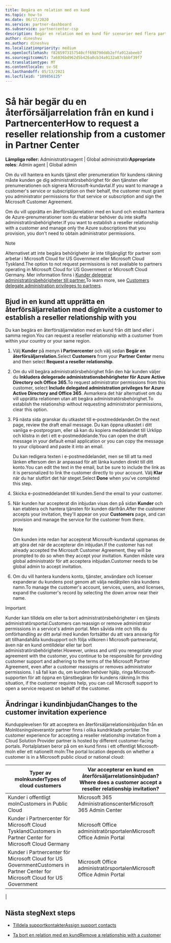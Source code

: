 ```yaml
---
title: Begära en relation med en kund
ms.topic: how-to
ms.date: 06/17/2020
ms.service: partner-dashboard
ms.subservice: partnercenter-csp
description: Begär en relation med en kund för scenarier med flera partner, flera kanaler eller om dina delegerade administratörsbehörigheter för en kund måste återställas.
author: dineshvu
ms.author: dineshvu
ms.localizationpriority: medium
ms.openlocfilehash: f8265973157540cff698790ddb2effa912abeeb7
ms.sourcegitcommit: 7a6836bd962d5b426a8cb34a9132a87cbbbf39f7
ms.translationtype: MT
ms.contentlocale: sv-SE
ms.lasthandoff: 05/13/2021
ms.locfileid: "109856125"
---
```

# <a name="how-to-request-a-reseller-relationship-from-a-customer-in-partner-center"></a><span data-ttu-id="9041c-103">Så här begär du en återförsäljarrelation från en kund i Partnercenter</span><span class="sxs-lookup"><span data-stu-id="9041c-103">How to request a reseller relationship from a customer in Partner Center</span></span>

<span data-ttu-id="9041c-104">**Lämpliga roller:** Administratörsagent | Global administratör</span><span class="sxs-lookup"><span data-stu-id="9041c-104">**Appropriate roles**: Admin agent | Global admin</span></span>

<span data-ttu-id="9041c-105">Om du vill hantera en kunds tjänst eller prenumeration för kundens räkning måste kunden ge dig administratörsbehörighet för den tjänsten eller prenumerationen och signera Microsoft-kundavtal.</span><span class="sxs-lookup"><span data-stu-id="9041c-105">If you want to manage a customer's service or subscription on their behalf, the customer must grant you administrator permissions for that service or subscription and sign the Microsoft Customer Agreement.</span></span>

<span data-ttu-id="9041c-106">Om du vill upprätta en återförsäljarrelation med en kund och endast hantera de Azure-prenumerationer som du etablerar behöver du inte skaffa administratörsbehörigheter.</span><span class="sxs-lookup"><span data-stu-id="9041c-106">If you want to establish a reseller relationship with a customer and manage only the Azure subscriptions that you provision, you don't need to obtain administrator permissions.</span></span>

>[!NOTE] 
><span data-ttu-id="9041c-107">Alternativet att inte begära behörigheter är inte tillgängligt för partner som arbetar i Microsoft Cloud for US Government eller Microsoft Cloud Tyskland.</span><span class="sxs-lookup"><span data-stu-id="9041c-107">The option to not request permissions is not available to partners operating in Microsoft Cloud for US Government or Microsoft Cloud Germany.</span></span> <span data-ttu-id="9041c-108">Mer information finns i [Kunder delegerar administratörsbehörigheter till partner.](customers-revoke-admin-privileges.md)</span><span class="sxs-lookup"><span data-stu-id="9041c-108">To learn more, see [Customers delegate administration privileges to partners](customers-revoke-admin-privileges.md).</span></span>

## <a name="invite-a-customer-to-establish-a-reseller-relationship-with-you"></a><span data-ttu-id="9041c-109">Bjud in en kund att upprätta en återförsäljarrelation med dig</span><span class="sxs-lookup"><span data-stu-id="9041c-109">Invite a customer to establish a reseller relationship with you</span></span>

<span data-ttu-id="9041c-110">Du kan begära en återförsäljarrelation med en kund från ditt land eller i samma region.</span><span class="sxs-lookup"><span data-stu-id="9041c-110">You can request a reseller relationship with a customer from within your country or your same region.</span></span>

1. <span data-ttu-id="9041c-111">Välj **Kunder** på menyn **i Partnercenter** och välj sedan **Begär en återförsäljarrelation.**</span><span class="sxs-lookup"><span data-stu-id="9041c-111">Select **Customers** from your **Partner Center** menu and then select **Request a reseller relationship**.</span></span>

2. <span data-ttu-id="9041c-112">Om du vill begära administratörsbehörighet från den här kunden väljer du **Inkludera delegerade administrationsbehörigheter för Azure Active Directory och Office 365.**</span><span class="sxs-lookup"><span data-stu-id="9041c-112">To request administrator permissions from this customer, select **Include delegated administration privileges for Azure Active Directory and Office 365**.</span></span> <span data-ttu-id="9041c-113">Avmarkera det här alternativet om du vill upprätta relationen utan att begära administratörsbehörighet.</span><span class="sxs-lookup"><span data-stu-id="9041c-113">To establish the relationship without requesting administrator permissions, clear this option.</span></span>

3. <span data-ttu-id="9041c-114">På nästa sida granskar du utkastet till e-postmeddelandet.</span><span class="sxs-lookup"><span data-stu-id="9041c-114">On the next page, review the draft email message.</span></span> <span data-ttu-id="9041c-115">Du kan öppna utkastet i ditt vanliga e-postprogram, eller så kan du kopiera meddelandet till Urklipp och klistra in det i ett e-postmeddelande.</span><span class="sxs-lookup"><span data-stu-id="9041c-115">You can open the draft message in your default email application or you can copy the message to your clipboard and paste it into an email.</span></span>

   <span data-ttu-id="9041c-116">Du kan redigera texten i e-postmeddelandet, men se till att ta med länken eftersom den är anpassad för att länka kunden direkt till ditt konto.</span><span class="sxs-lookup"><span data-stu-id="9041c-116">You can edit the text in the email, but be sure to include the link as it is personalized to link the customer directly to your account.</span></span> <span data-ttu-id="9041c-117">Välj **Klar** när du har slutfört det här steget.</span><span class="sxs-lookup"><span data-stu-id="9041c-117">Select **Done** when you've completed this step.</span></span>

4. <span data-ttu-id="9041c-118">Skicka e-postmeddelandet till kunden.</span><span class="sxs-lookup"><span data-stu-id="9041c-118">Send the email to your customer.</span></span>

5. <span data-ttu-id="9041c-119">När kunden har accepterat din inbjudan visas den på sidan **Kunder** och kan etablera och hantera tjänsten för kunden därifrån.</span><span class="sxs-lookup"><span data-stu-id="9041c-119">After the customer accepts your invitation, they'll appear on your **Customers** page, and can provision and manage the service for the customer from there.</span></span>

   > [!NOTE]
   > <span data-ttu-id="9041c-120">Om kunden inte redan har accepterat Microsoft-kundavtal uppmanas de att göra det när de accepterar din inbjudan.</span><span class="sxs-lookup"><span data-stu-id="9041c-120">If the customer has not already accepted the Microsoft Customer Agreement, they will be prompted to do so when they accept your invitation.</span></span> <span data-ttu-id="9041c-121">Kunden måste vara global administratör för att acceptera inbjudan.</span><span class="sxs-lookup"><span data-stu-id="9041c-121">Customer needs to be global admin to accept invitation.</span></span>

6. <span data-ttu-id="9041c-122">Om du vill hantera kundens konto, tjänster, användare och licenser expanderar du kundens post genom att välja nedåtpilen nära kundens namn.</span><span class="sxs-lookup"><span data-stu-id="9041c-122">To manage the customer's account, services, users, and licenses, expand the customer's record by selecting the down arrow near their name.</span></span>

> [!IMPORTANT]  
> <span data-ttu-id="9041c-123">Kunder kan tilldela om eller ta bort administratörsbehörigheter i en tjänsts administratörsportal.</span><span class="sxs-lookup"><span data-stu-id="9041c-123">Customers can reassign or remove administrator permissions in a service's admin portal.</span></span> <span data-ttu-id="9041c-124">Men såvida inte och tills du omförhandling av ditt avtal med kunden fortsätter du att vara ansvarig för att tillhandahålla kundsupport och följa villkoren i Microsoft-partneravtal, även när en kund omtilldelar eller tar bort administratörsbehörigheter.</span><span class="sxs-lookup"><span data-stu-id="9041c-124">However, unless and until you renegotiate your agreement with the customer, you continue to be responsible for providing customer support and adhering to the terms of the Microsoft Partner Agreement, even after a customer reassigns or removes administrator permissions.</span></span> <span data-ttu-id="9041c-125">I så fall kan du, om kunden behöver hjälp, ringa Microsoft-supporten för att öppna en tjänstbegäran för kundens räkning.</span><span class="sxs-lookup"><span data-stu-id="9041c-125">In this situation, if the customer requires help, you can call Microsoft support to open a service request on behalf of the customer.</span></span>

## <a name="changes-to-the-customer-invitation-experience"></a><span data-ttu-id="9041c-126">Ändringar i kundinbjudan</span><span class="sxs-lookup"><span data-stu-id="9041c-126">Changes to the customer invitation experience</span></span>

<span data-ttu-id="9041c-127">Kundupplevelsen för att acceptera en återförsäljarrelationsinbjudan från en Molnlösningsleverantör partner finns i olika kundriktade portaler.</span><span class="sxs-lookup"><span data-stu-id="9041c-127">The customer experience for accepting a reseller relationship invitation from a Cloud Solution Provider partner is hosted by different customer-facing portals.</span></span> <span data-ttu-id="9041c-128">Portalplatsen beror på om en kund finns i ett offentligt Microsoft-moln eller ett nationellt moln:</span><span class="sxs-lookup"><span data-stu-id="9041c-128">The portal location depends on whether a customer is in a Microsoft public cloud or national cloud:</span></span>

|<span data-ttu-id="9041c-129">Typer av molnkunder</span><span class="sxs-lookup"><span data-stu-id="9041c-129">Types of cloud customers</span></span>  | <span data-ttu-id="9041c-130">Var accepterar en kund en återförsäljarrelationsinbjudan?</span><span class="sxs-lookup"><span data-stu-id="9041c-130">Where does a customer accept a reseller relationship invitation?</span></span> |
|---------|---------
| <span data-ttu-id="9041c-131">Kunder i offentligt moln</span><span class="sxs-lookup"><span data-stu-id="9041c-131">Customers in Public Cloud</span></span> | <span data-ttu-id="9041c-132">Microsoft 365 Administrationscenter</span><span class="sxs-lookup"><span data-stu-id="9041c-132">Microsoft 365 Admin Center</span></span> |
| <span data-ttu-id="9041c-133">Kunder i Partnercenter för Microsoft Cloud Tyskland</span><span class="sxs-lookup"><span data-stu-id="9041c-133">Customers in Partner Center for Microsoft Cloud Germany</span></span> | <span data-ttu-id="9041c-134">Microsoft Office administratörsportalen</span><span class="sxs-lookup"><span data-stu-id="9041c-134">Microsoft Office Admin Portal</span></span> |
| <span data-ttu-id="9041c-135">Kunder i Partnercenter för Microsoft Cloud for US Government</span><span class="sxs-lookup"><span data-stu-id="9041c-135">Customers in Partner Center for Microsoft Cloud for US Government</span></span> | <span data-ttu-id="9041c-136">Microsoft Office administratörsportalen</span><span class="sxs-lookup"><span data-stu-id="9041c-136">Microsoft Office Admin Portal</span></span> |
|

## <a name="next-steps"></a><span data-ttu-id="9041c-137">Nästa steg</span><span class="sxs-lookup"><span data-stu-id="9041c-137">Next steps</span></span>

- [<span data-ttu-id="9041c-138">Tilldela supportkontakter</span><span class="sxs-lookup"><span data-stu-id="9041c-138">Assign support contacts</span></span>](assign-support-contacts.md)

- [<span data-ttu-id="9041c-139">Ta bort en relation med en kund</span><span class="sxs-lookup"><span data-stu-id="9041c-139">Remove a relationship with a customer</span></span>](remove-a-relationship.md)
